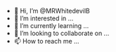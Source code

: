 - 👋 Hi, I’m @MRWhitedevilB
- 👀 I’m interested in ...
- 🌱 I’m currently learning ...
- 💞️ I’m looking to collaborate on ...
- 📫 How to reach me ...

<!---
MRWhitedevilB/MRWhitedevilB is a ✨ special ✨ repository because its `README.md` (this file) appears on your GitHub profile.
You can click the Preview link to take a look at your changes.
--->
